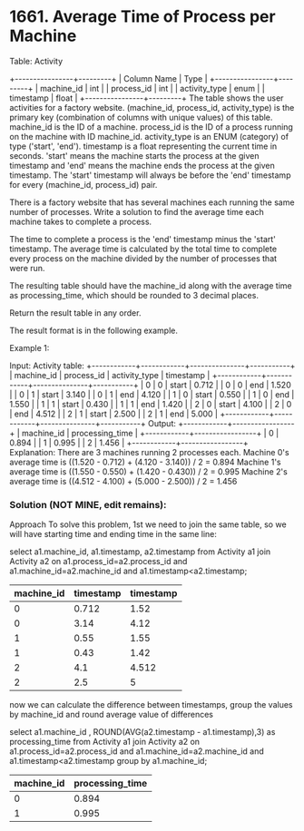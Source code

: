 # 1661. Average Time of Process per Machine

Table: Activity

+----------------+---------+
| Column Name    | Type    |
+----------------+---------+
| machine_id     | int     |
| process_id     | int     |
| activity_type  | enum    |
| timestamp      | float   |
+----------------+---------+
The table shows the user activities for a factory website.
(machine_id, process_id, activity_type) is the primary key (combination of columns with unique values) of this table.
machine_id is the ID of a machine.
process_id is the ID of a process running on the machine with ID machine_id.
activity_type is an ENUM (category) of type ('start', 'end').
timestamp is a float representing the current time in seconds.
'start' means the machine starts the process at the given timestamp and 'end' means the machine ends the process at the given timestamp.
The 'start' timestamp will always be before the 'end' timestamp for every (machine_id, process_id) pair.
 

There is a factory website that has several machines each running the same number of processes. Write a solution to find the average time each machine takes to complete a process.

The time to complete a process is the 'end' timestamp minus the 'start' timestamp. The average time is calculated by the total time to complete every process on the machine divided by the number of processes that were run.

The resulting table should have the machine_id along with the average time as processing_time, which should be rounded to 3 decimal places.

Return the result table in any order.

The result format is in the following example.

 

Example 1:

Input: 
Activity table:
+------------+------------+---------------+-----------+
| machine_id | process_id | activity_type | timestamp |
+------------+------------+---------------+-----------+
| 0          | 0          | start         | 0.712     |
| 0          | 0          | end           | 1.520     |
| 0          | 1          | start         | 3.140     |
| 0          | 1          | end           | 4.120     |
| 1          | 0          | start         | 0.550     |
| 1          | 0          | end           | 1.550     |
| 1          | 1          | start         | 0.430     |
| 1          | 1          | end           | 1.420     |
| 2          | 0          | start         | 4.100     |
| 2          | 0          | end           | 4.512     |
| 2          | 1          | start         | 2.500     |
| 2          | 1          | end           | 5.000     |
+------------+------------+---------------+-----------+
Output: 
+------------+-----------------+
| machine_id | processing_time |
+------------+-----------------+
| 0          | 0.894           |
| 1          | 0.995           |
| 2          | 1.456           |
+------------+-----------------+
Explanation: 
There are 3 machines running 2 processes each.
Machine 0's average time is ((1.520 - 0.712) + (4.120 - 3.140)) / 2 = 0.894
Machine 1's average time is ((1.550 - 0.550) + (1.420 - 0.430)) / 2 = 0.995
Machine 2's average time is ((4.512 - 4.100) + (5.000 - 2.500)) / 2 = 1.456

### Solution (NOT MINE, edit remains):

Approach
To solve this problem, 1st we need to join the same table, so we will have starting time and ending time in the same line:

select a1.machine_id, a1.timestamp, a2.timestamp
from Activity a1
join Activity a2
on a1.process_id=a2.process_id
and a1.machine_id=a2.machine_id
and a1.timestamp<a2.timestamp;

| machine_id | timestamp | timestamp |
| ---------- | --------- | --------- |
| 0          | 0.712     | 1.52      |
| 0          | 3.14      | 4.12      |
| 1          | 0.55      | 1.55      |
| 1          | 0.43      | 1.42      |
| 2          | 4.1       | 4.512     |
| 2          | 2.5       | 5         |
now we can calculate the difference between timestamps, group the values by machine_id and round average value of differences

select a1.machine_id
, ROUND(AVG(a2.timestamp - a1.timestamp),3) as processing_time
from Activity a1
join Activity a2
on a1.process_id=a2.process_id
and a1.machine_id=a2.machine_id
and a1.timestamp<a2.timestamp
group by a1.machine_id;

| machine_id | processing_time |
| ---------- | --------------- |
| 0          | 0.894           |
| 1          | 0.995           |
